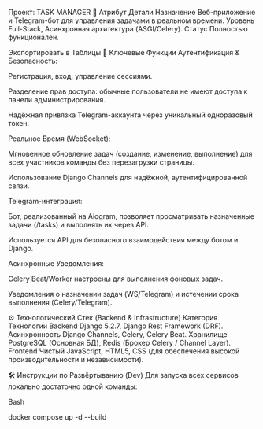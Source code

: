 Проект: TASK MANAGER 🤖
Атрибут	Детали
Назначение	Веб-приложение и Telegram-бот для управления задачами в реальном времени.
Уровень	Full-Stack, Асинхронная архитектура (ASGI/Celery).
Статус	Полностью функционален.

Экспортировать в Таблицы
🚀 Ключевые Функции
Аутентификация & Безопасность:

Регистрация, вход, управление сессиями.

Разделение прав доступа: обычные пользователи не имеют доступа к панели администрирования.

Надёжная привязка Telegram-аккаунта через уникальный одноразовый токен.

Реальное Время (WebSocket):

Мгновенное обновление задач (создание, изменение, выполнение) для всех участников команды без перезагрузки страницы.

Использование Django Channels для надёжной, аутентифицированной связи.

Telegram-интеграция:

Бот, реализованный на Aiogram, позволяет просматривать назначенные задачи (/tasks) и выполнять их через API.

Используется API для безопасного взаимодействия между ботом и Django.

Асинхронные Уведомления:

Celery Beat/Worker настроены для выполнения фоновых задач.

Уведомления о назначении задач (WS/Telegram) и истечении срока выполнения (Celery/Telegram).

⚙️ Технологический Стек (Backend & Infrastructure)
Категория	Технологии
Backend	Django 5.2.7, Django Rest Framework (DRF).
Асинхронность	Django Channels, Celery, Celery Beat.
Хранилище	PostgreSQL (Основная БД), Redis (Брокер Celery / Channel Layer).
Frontend	Чистый JavaScript, HTML5, CSS (для обеспечения высокой производительности и независимости).

🛠️ Инструкции по Развёртыванию (Dev)
Для запуска всех сервисов локально достаточно одной команды:

Bash

docker compose up -d --build